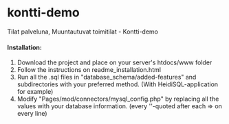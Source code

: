 # kontti-demo
Tilat palveluna, Muuntautuvat toimitilat - Kontti-demo

#### Installation:
1. Download the project and place on your server's htdocs/www folder
2. Follow the instructions on readme_installation.html
3. Run all the .sql files in "database_schema/added-features" and subdirectories
with your preferred method. (With HeidiSQL-application for example)
4. Modify "Pages/mod/connectors/mysql_config.php" by replacing all the values
with your database information. (every ''-quoted after each => on every line)
